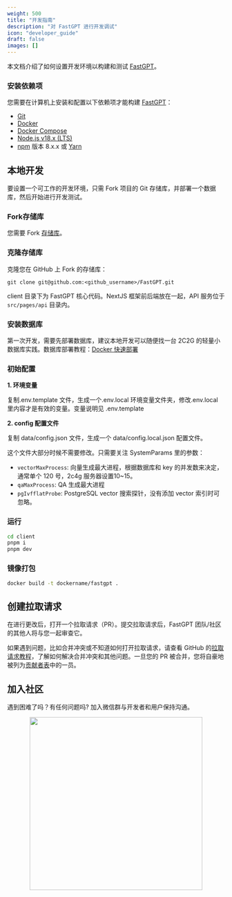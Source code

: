 ```yaml
---
weight: 500
title: "开发指南"
description: "对 FastGPT 进行开发调试"
icon: "developer_guide"
draft: false
images: []
---
```


本文档介绍了如何设置开发环境以构建和测试 [FastGPT](https://fastgpt.run)。

### 安装依赖项

您需要在计算机上安装和配置以下依赖项才能构建 [FastGPT](https://fastgpt.run)：

- [Git](http://git-scm.com/)
- [Docker](https://www.docker.com/)
- [Docker Compose](https://docs.docker.com/compose/install/)
- [Node.js v18.x (LTS)](http://nodejs.org)
- [npm](https://www.npmjs.com/) 版本 8.x.x 或 [Yarn](https://yarnpkg.com/)

## 本地开发

要设置一个可工作的开发环境，只需 Fork 项目的 Git 存储库，并部署一个数据库，然后开始进行开发测试。

### Fork存储库

您需要 Fork [存储库](https://github.com/labring/FastGPT)。

### 克隆存储库

克隆您在 GitHub 上 Fork 的存储库：

```
git clone git@github.com:<github_username>/FastGPT.git
```

client 目录下为 FastGPT 核心代码。NextJS 框架前后端放在一起，API 服务位于 `src/pages/api` 目录内。

### 安装数据库

第一次开发，需要先部署数据库，建议本地开发可以随便找一台 2C2G 的轻量小数据库实践。数据库部署教程：[Docker 快速部署](/docs/installation/docker/)

### 初始配置

**1. 环境变量**

复制.env.template 文件，生成一个.env.local 环境变量文件夹，修改.env.local 里内容才是有效的变量。变量说明见 .env.template

**2. config 配置文件**

复制 data/config.json 文件，生成一个 data/config.local.json 配置文件。

这个文件大部分时候不需要修改。只需要关注 SystemParams 里的参数：

+ `vectorMaxProcess`: 向量生成最大进程，根据数据库和 key 的并发数来决定，通常单个 120 号，2c4g 服务器设置10~15。
+ `qaMaxProcess`: QA 生成最大进程
+ `pgIvfflatProbe`: PostgreSQL vector 搜索探针，没有添加 vector 索引时可忽略。

### 运行

```bash
cd client
pnpm i
pnpm dev
```

### 镜像打包

```bash
docker build -t dockername/fastgpt .
```

## 创建拉取请求

在进行更改后，打开一个拉取请求（PR）。提交拉取请求后，FastGPT 团队/社区的其他人将与您一起审查它。

如果遇到问题，比如合并冲突或不知道如何打开拉取请求，请查看 GitHub 的[拉取请求教程](https://docs.github.com/en/pull-requests/collaborating-with-pull-requests)，了解如何解决合并冲突和其他问题。一旦您的 PR 被合并，您将自豪地被列为[贡献者表](https://github.com/labring/FastGPT/graphs/contributors)中的一员。

## 加入社区

遇到困难了吗？有任何问题吗? 加入微信群与开发者和用户保持沟通。

<center><image width="400px" src="https://cdn.jsdelivr.us/gh/yangchuansheng/fastgpt-docs@main/assets/imgs/wechat-fastgpt.webp" /></center>